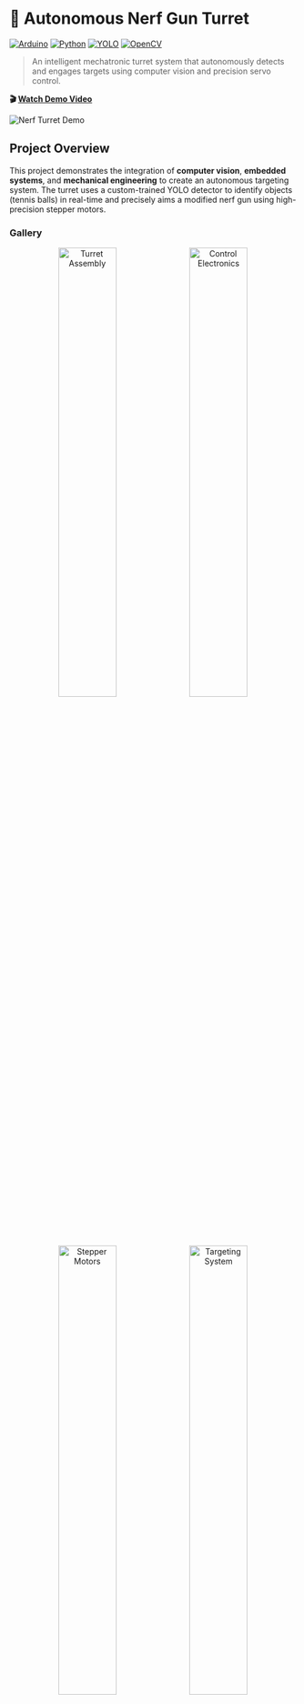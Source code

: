 # 🎯 Autonomous Nerf Gun Turret

[![Arduino](https://img.shields.io/badge/Arduino-UNO-00979D?style=flat&logo=arduino&logoColor=white)](https://www.arduino.cc/)
[![Python](https://img.shields.io/badge/Python-3.x-3776AB?style=flat&logo=python&logoColor=white)](https://www.python.org/)
[![YOLO](https://img.shields.io/badge/YOLOv8-Computer_Vision-FF6F00?style=flat)](https://ultralytics.com/)
[![OpenCV](https://img.shields.io/badge/OpenCV-4.x-5C3EE8?style=flat&logo=opencv&logoColor=white)](https://opencv.org/)

> An intelligent mechatronic turret system that autonomously detects and engages targets using computer vision and precision servo control.

**🎬 [Watch Demo Video](https://youtu.be/Jn-dusm-H4Y)**

![Nerf Turret Demo](Assets/nerf-1.jpg)

## Project Overview

This project demonstrates the integration of **computer vision**, **embedded systems**, and **mechanical engineering** to create an autonomous targeting system. The turret uses a custom-trained YOLO detector to identify objects (tennis balls) in real-time and precisely aims a modified nerf gun using high-precision stepper motors.

### Gallery

<div align="center">
  <img src="Assets/nerf-2.jpg" width="45%" alt="Turret Assembly"/>
  <img src="Assets/nerf-3.jpg" width="45%" alt="Control Electronics"/>
</div>

<div align="center">
  <img src="Assets/nerf-4.jpg" width="45%" alt="Stepper Motors"/>
  <img src="Assets/nerf-5.jpg" width="45%" alt="Targeting System"/>
</div>

## Key Features

### Precision Targeting

- **High-accuracy positioning**: ±2.32 cm at 100m (yaw), ±6.44 cm (pitch)
- **1/16 microstepping** with gear reduction for ultra-smooth motion
- **NEMA17 stepper motors** with TB6600 drivers for reliable operation

### Intelligent Detection

- **Custom YOLO v8 model** trained for tennis ball detection
- **Real-time computer vision** processing at 30+ FPS
- **Adaptive targeting algorithms** with predictive aiming

### Robust Control System

- **5 Hz command loop** balancing responsiveness and reliability
- **Non-blocking Arduino firmware** for real-time execution
- **Absolute positioning** with limit switch homing
- **Serial command protocol** for seamless PC-Arduino communication

### Professional Implementation

- **Embedded C++** firmware with state machine architecture
- **Python control system** using OpenCV and Ultralytics YOLO
- **Modular design** for easy expansion and maintenance

## System Architecture

```mermaid
graph TB
    A[Webcam Feed] --> B[YOLO Object Detection]
    B --> C[Target Tracking Algorithm]
    C --> D[Position Calculator]
    D --> E[Serial Command Protocol]
    E --> F[Arduino Controller]
    F --> G[TB6600 Stepper Drivers]
    G --> H[NEMA17 Motors]
    H --> I[Turret Mechanism]

    K[Limit Switches] --> F
    F --> L[Gun Enable Servo]
    F --> M[Gun Shoot Servo]
```

## Hardware Components

| Component           | Specification      | Purpose               |
| ------------------- | ------------------ | --------------------- |
| **Microcontroller** | Arduino UNO R3     | Main control unit     |
| **Stepper Motors**  | NEMA17 (1.8°/step) | Precision positioning |
| **Motor Drivers**   | TB6600 Microstep   | Smooth motion control |
| **Camera**          | USB Webcam (720p)  | Target detection      |
| **Servos**          | SG90 Micro Servos  | Gun trigger mechanism |
| **Sensors**         | Limit Switches     | Homing and safety     |
| **Power Supply**    | 12V 5A DC          | Motor power           |

## Software Stack

### **Computer Vision Pipeline**

- **YOLOv8 Nano** - Custom trained model for tennis ball detection
- **OpenCV** - Image processing and camera interface
- **Ultralytics** - Deep learning inference framework

### **Embedded Firmware**

- **Arduino C++** - Real-time motor control
- **Non-blocking architecture** - Maintains responsiveness
- **State machine design** - Robust command processing

### **Control System**

- **Python 3.x** - Main control application
- **Serial communication** - Robust command protocol
- **Threading** - Parallel processing for optimal performance

## Technical Specifications

### **Positioning Accuracy**

- **Horizontal Resolution**: 50 pulses/degree (1280 steps/17°)
- **Vertical Resolution**: 10 pulses/degree (5120 steps/189°)
- **Field of View**: 70° horizontal × 52° vertical
- **Targeting Precision**: <3 cm at 100m range

### **Performance Metrics**

- **Detection Rate**: 30+ FPS
- **Command Frequency**: 5 Hz control loop
- **Response Time**: <200ms target acquisition
- **Reload Cycle**: 400ms between shots

## Quick Start

### Prerequisites

```bash
# Python dependencies
pip install ultralytics opencv-python pyserial

# Arduino libraries
# - Servo library (included in Arduino IDE)
# - Custom stepper control implementation
```

### Running the System

1. **Upload Arduino firmware**:

   ```bash
   # Using PlatformIO
   cd ArduinoStepper
   pio run --target upload
   ```

2. **Start the detection system**:

   ```bash
   # Basic operation
   python3 tennis_ball_demo.py

   # High-performance mode (Apple Silicon)
   python3 tennis_ball_demo.py -d mps --half

   # Optimized for speed
   python3 tennis_ball_demo.py --imgsz 416 --skip 2
   ```

## Project Structure

```
autonomous_nerf_turret/
├── 📄 tennis_ball_demo.py      # Main Python control application
├── 🔧 ArduinoStepper/          # Arduino firmware
│   ├── src/main.cpp            # Main control logic
│   ├── include/main.h          # Pin definitions & constants
│   └── platformio.ini          # Build configuration
├── 🖼️ Assets/                   # Project documentation images
└── 📚 README.md                # This file
```

## Key Achievements

- ✅ **Designed and built** embedded mechatronic turret integrating webcam, custom YOLO detector, and Arduino-controlled NEMA17 steppers
- ✅ **Implemented robust real-time** serial command protocol and non-blocking Arduino firmware
- ✅ **Engineered PC to Arduino** control loop at 5 Hz for optimal responsiveness
- ✅ **Achieved high positional precision** using 1/16 microstepping and gear reduction

## Configuration

### Camera Settings

```python
HORIZONTAL_FOV = 70.0  # degrees
VERTICAL_FOV = 52.0    # degrees
```

### Motor Calibration

```cpp
const int STEPS_PER_REV = 3200;           // 1/16 microstepping
const int YAW_PULSES_PER_DEGREE = 50;     # X-axis resolution
const int PITCH_PULSES_PER_DEGREE = 10;   # Y-axis resolution
```

### Serial Communication

```python
SERIAL_PORT = "/dev/cu.usbmodem31201"
BAUD_RATE = 115200
```

## Safety Features

- **Limit switch protection** prevents mechanical damage
- **Software bounds checking** ensures safe operating range
- **Emergency stop capability** via serial commands
- **Gun enable/disable control** for safe operation

## Future Enhancements

- [ ] **Multi-target tracking** and prioritization
- [ ] **Predictive aiming** for moving targets
- [ ] **Wireless control interface** via WiFi/Bluetooth
- [ ] **Advanced computer vision** with depth estimation
- [ ] **Mobile app integration** for remote operation

---

<div align="center">
  <strong>Built with ❤️ for autonomous systems and computer vision</strong>
</div>
